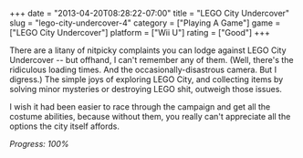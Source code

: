 +++
date = "2013-04-20T08:28:22-07:00"
title = "LEGO City Undercover"
slug = "lego-city-undercover-4"
category = ["Playing A Game"]
game = ["LEGO City Undercover"]
platform = ["Wii U"]
rating = ["Good"]
+++

There are a litany of nitpicky complaints you can lodge against LEGO City Undercover -- but offhand, I can't remember any of them.  (Well, there's the ridiculous loading times.  And the occasionally-disastrous camera.  But I digress.)  The simple joys of exploring LEGO City, and collecting items by solving minor mysteries or destroying LEGO shit, outweigh those issues.

I wish it had been easier to race through the campaign and get all the costume abilities, because without them, you really can't appreciate all the options the city itself affords.

<i>Progress: 100%</i>